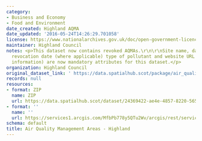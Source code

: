 ```yaml
---
category:
- Business and Economy
- Food and Environment
date_created: Highland AQMA
date_updated: '2016-05-24T14:26:29.701058'
license: https://www.nationalarchives.gov.uk/doc/open-government-licence/version/3/
maintainer: Highland Council
notes: <p>This dataset now contains revoked AQMAs.\r\n\r\nSite name, date designated,
  revocation date (where applicable) type of pollutant and website URL (with more
  information) are now mandatory attributes for this dataset.</p>
organization: Highland Council
original_dataset_link: ' https://data.spatialhub.scot/package/air_quality_management_areas-hi'
records: null
resources:
- format: ZIP
  name: ZIP
  url: https://data.spatialhub.scot/dataset/24369422-ae4e-4857-8220-5659cc687804/resource/de720d0b-1c2d-4f93-99ff-8551f64f2123/download/highland-aqma.zip
- format: ''
  name: ''
  url: https://services1.arcgis.com/MfbPb778y5QTu2Wv/arcgis/rest/services/AirQualityManagementAreas/FeatureServer/0/query?outFields=*&where=1%3D1
schema: default
title: Air Quality Management Areas - Highland
---
```

